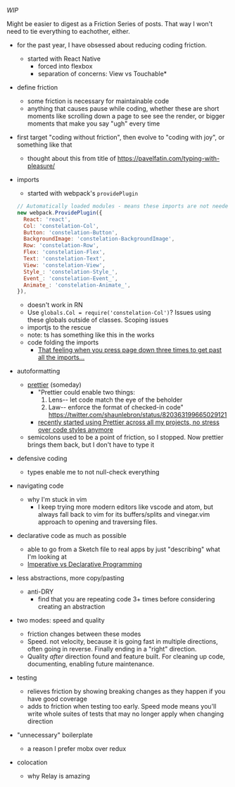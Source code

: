 _WIP_

Might be easier to digest as a Friction Series of posts. That way I won't need to tie everything to eachother, either.

- for the past year, I have obsessed about reducing coding friction.
  - started with React Native
    - forced into flexbox
    - separation of concerns: View vs Touchable*

- define friction
  - some friction is necessary for maintainable code
  - anything that causes pause while coding, whether these are short moments like scrolling down a page to see see the render, or bigger moments that make you say "ugh" every time

- first target "coding without friction", then evolve to "coding with joy", or something like that
  - thought about this from title of https://pavelfatin.com/typing-with-pleasure/

- imports
  - started with webpack's `providePlugin`
  ```js
  // Automatically loaded modules - means these imports are not needed in each file
  new webpack.ProvidePlugin({
    React: 'react',
    Col: 'constelation-Col',
    Button: 'constelation-Button',
    BackgroundImage: 'constelation-BackgroundImage',
    Row: 'constelation-Row',
    Flex: 'constelation-Flex',
    Text: 'constelation-Text',
    View: 'constelation-View',
    Style_: 'constelation-Style_',
    Event_: 'constelation-Event_',
    Animate_: 'constelation-Animate_',
  }),
  ```
    - doesn't work in RN
    - Use `globals.Col = require('constelation-Col')`? Issues using these globals outside of classes. Scoping issues
  - importjs to the rescue
  - note: ts has something like this in the works
  - code folding the imports
    - [That feeling when you press page down three times to get past all the imports...](https://twitter.com/BrandonBloom/status/839336948049195009)

- autoformatting
  - [prettier](https://github.com/prettier/prettier) (someday)
    - "Prettier could enable two things:
      1. Lens-- let code match the eye of the beholder
      2. Law-- enforce the format of checked-in code"
      https://twitter.com/shaunlebron/status/820363199665029121
    - [recently started using Prettier across all my projects, no stress over code styles anymore](https://twitter.com/markacola/status/839396401595310080)
  - semicolons used to be a point of friction, so I stopped. Now prettier brings them back, but I don't have to type it

- defensive coding
  - types enable me to not null-check everything

- navigating code
  - why I'm stuck in vim
    - I keep trying more modern editors like vscode and atom, but always fall back to vim for its buffers/splits and vinegar.vim approach to opening and traversing files.

- declarative code as much as possible
  - able to go from a Sketch file to real apps by just "describing" what I'm looking at
  - [Imperative vs Declarative Programming](https://tylermcginnis.com/imperative-vs-declarative-programming/)

- less abstractions, more copy/pasting
  - anti-DRY
    - find that you are repeating code 3+ times before considering creating an abstraction

- two modes: speed and quality
  - friction changes between these modes
  - Speed. not velocity, because it is going fast in multiple directions, often going in reverse. Finally ending in a "right" direction.
  - Quality _after_ direction found and feature built. For cleaning up code, documenting, enabling future maintenance.

- testing
  - relieves friction by showing breaking changes as they happen if you have good coverage
  - adds to friction when testing too early. Speed mode means you'll write whole suites of tests that may no longer apply when changing direction

- "unnecessary" boilerplate
  - a reason I prefer mobx over redux

- colocation
  - why Relay is amazing
